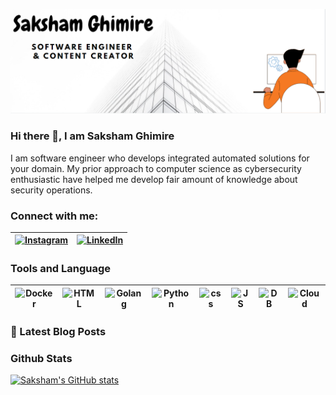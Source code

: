 
![Software Developer and Content Creator](https://github.com/saksham-ghimire/saksham-ghimire/blob/main/Screenshot_228.png)

### Hi there 👋, I am Saksham Ghimire

I am software engineer who develops integrated automated solutions for your domain. My prior approach to computer science as cybersecurity enthusiastic have helped me develop fair amount of knowledge about security operations.


### Connect with me:
 [![Instagram][1.2]][1] |  [![LinkedIn][2.2]][2]
-|-

[2]: https://www.linkedin.com/in/sakshyam-ghimire-ab984a1a0/
[2.2]: https://img.icons8.com/fluent/30/000000/linkedin.png

[1]: https://www.instagram.com/_saks1/
[1.2]: https://img.icons8.com/fluent/30/000000/instagram-new.png

### Tools and Language

![Docker][3.1] | ![HTML][3.2] | ![Golang][3.3] | ![Python][3.4] | ![css][3.5] | ![JS][3.6] | ![DB][3.7] | ![Cloud][3.8]
-|-|-|-|-|-|-|-

[3.1]: https://img.icons8.com/fluent/28/000000/docker.png
[3.2]: https://img.icons8.com/officel/28/000000/html.png
[3.3]: https://img.icons8.com/color/28/000000/golang.png
[3.4]: https://img.icons8.com/color/28/000000/python.png
[3.5]: https://img.icons8.com/metro/26/000000/css.png
[3.6]: https://img.icons8.com/ultraviolet/28/000000/js.png
[3.7]:https://img.icons8.com/officel/28/000000/database.png
[3.8]: https://img.icons8.com/ultraviolet/28/000000/cloud.png

### 📕 Latest Blog Posts
<!-- BLOG-POST-LIST:START -->
<!-- BLOG-POST-LIST:END -->

### Github Stats

[![Saksham's GitHub stats](https://github-readme-stats.vercel.app/api?username=saksham-ghimire)](https://github.com/anuraghazra/github-readme-stats)
<!--
**saksham-ghimire/saksham-ghimire** is a ✨ _special_ ✨ repository because its `README.md` (this file) appears on your GitHub profile.

Here are some ideas to get you started:

- 🔭 I’m currently working on ...
- 🌱 I’m currently learning ...
- 👯 I’m looking to collaborate on ...
- 🤔 I’m looking for help with ...
- 💬 Ask me about ...
- 📫 How to reach me: ...
- 😄 Pronouns: ...
- ⚡ Fun fact: ...
-->
